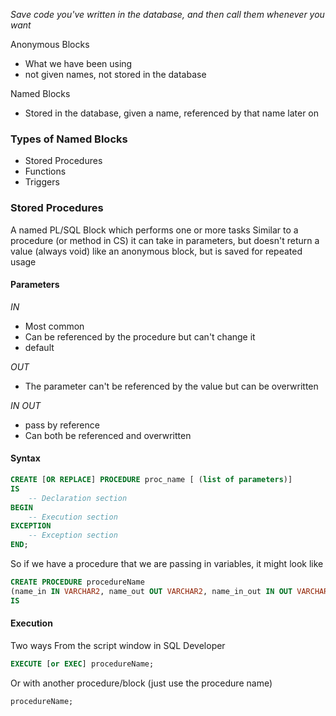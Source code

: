 *Save code you've written in the database, and then call them whenever you want*

Anonymous Blocks
- What we have been using
- not given names, not stored in the database

Named Blocks
- Stored in the database, given a name, referenced by that name later on

### Types of Named Blocks
- Stored Procedures
- Functions
- Triggers

### Stored Procedures
A named PL/SQL Block which performs one or more tasks
Similar to a procedure (or method in CS)
it can take in parameters, but doesn't return a value (always void)
like an anonymous block, but is saved for repeated usage

#### Parameters
*IN*
- Most common
- Can be referenced by the procedure but can't change it
- default

*OUT*
- The parameter can't be referenced by the value but can be overwritten

*IN OUT*
- pass by reference
- Can both be referenced and overwritten

#### Syntax
```sql
CREATE [OR REPLACE] PROCEDURE proc_name [ (list of parameters)]
IS
	-- Declaration section
BEGIN
	-- Execution section
EXCEPTION
	-- Exception section
END;
```
So if we have a procedure that we are passing in variables, it might look like
```sql
CREATE PROCEDURE procedureName
(name_in IN VARCHAR2, name_out OUT VARCHAR2, name_in_out IN OUT VARCHAR2)
IS
```

#### Execution
Two ways
From the script window in SQL Developer
```SQL
EXECUTE [or EXEC] procedureName;
```

Or with another procedure/block (just use the procedure name)
```sql
procedureName;
```
